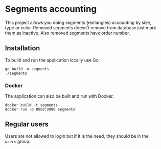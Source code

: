 # Segments accounting

This project allows you doing segments (rectangles) accounting by size, type or color. Removed segments doesn't remove from database just mark them as inactive. Also removed segments have order number. 

## Installation

To build and run the application locally use Go:

```shell
go build -o segments
./segments
```

### Docker

The application can also be built and run with Docker:

```shell
docker build -t segments .
docker run -p 8080:8080 segments
```

## Regular users

Users are not allowed to login but if it is the need, they should be in the `users` group.

